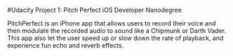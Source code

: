 #Udacity Project 1: Pitch Perfect iOS Developer Nanodegree

PitchPerfect is an iPhone app that allows users to record their voice and  then modulate the recorded audio to sound like a Chipmunk or Darth Vader. This app also let the user speed up or slow down the rate of playback, and experience fun echo and reverb effects.
